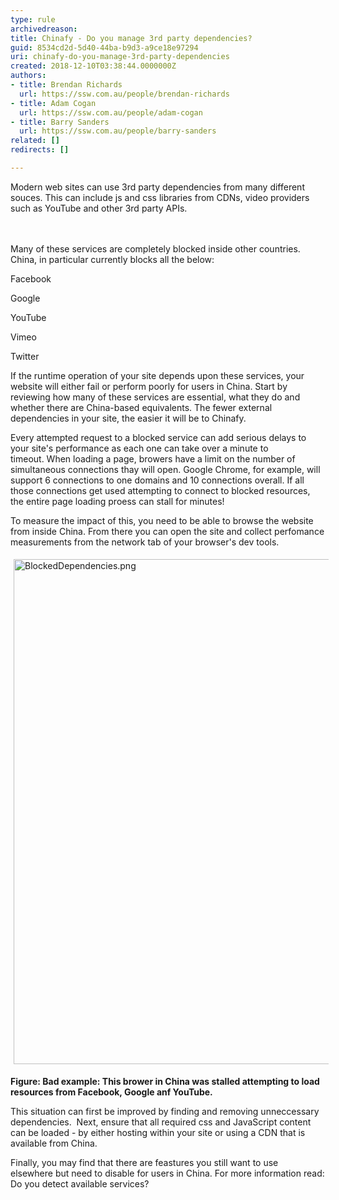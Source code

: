 ```yaml
---
type: rule
archivedreason: 
title: Chinafy - Do you manage 3rd party dependencies?
guid: 8534cd2d-5d40-44ba-b9d3-a9ce18e97294
uri: chinafy-do-you-manage-3rd-party-dependencies
created: 2018-12-10T03:38:44.0000000Z
authors:
- title: Brendan Richards
  url: https://ssw.com.au/people/brendan-richards
- title: Adam Cogan
  url: https://ssw.com.au/people/adam-cogan
- title: Barry Sanders
  url: https://ssw.com.au/people/barry-sanders
related: []
redirects: []

---
```



Modern web sites can use 3rd party dependencies from many different souces. This can include js and css libraries from&#160;CDNs, video providers such as YouTube and other 3rd party APIs.<br>
<br><excerpt class='endintro'></excerpt><br>
<p>​Many of these services are completely blocked inside other countries. China, in particular currently blocks all the below&#58;</p><p>Facebook</p><p>Google</p><p>YouTube</p><p>Vimeo</p><p>Twitter<br></p><p>If the runtime&#160;operation of your site depends upon&#160;these services, your website will either fail or perform poorly for users in China. Start by reviewing how many of these services are essential, what they do and whether there are China-based equivalents. The fewer external dependencies in your site, the easier it will be to Chinafy.&#160;&#160;<br></p><p>Every attempted&#160;request to a blocked service can add serious delays to your site's performance as each one can take&#160;over a minute&#160;to timeout.&#160;When loading a page, browers have a limit on the number of simultaneous connections thay will open. Google&#160;Chrome, for example,&#160;will support 6 connections to one domains and 10 connections&#160;overall. If all those connections get used attempting to connect&#160;to blocked resources, the entire page&#160;loading proess can stall for minutes!<br></p><p>To measure the impact of this, you need to be able to browse the website from inside China. From there you can open&#160;the site and collect perfomance measurements from the network tab of your browser's dev tools.<br></p><p><img src="/PublishingImages/BlockedDependencies.png" alt="BlockedDependencies.png" style="margin&#58;5px;width&#58;808px;" /><br></p><p><strong>Figure&#58; Bad example&#58; This brower in China was stalled attempting to load resources from Facebook, Google anf YouTube.</strong><br></p><p>This situation can&#160;first be improved by finding and removing unneccessary dependencies.&#160;&#160;Next, ensure that all required css and JavaScript content can be loaded - by either hosting within your site&#160;or using a CDN that is available from China.<br></p><p>Finally, you may find that there are feastures you still want to use elsewhere&#160;but&#160;need to&#160;disable for users in&#160;China. For more information read&#58; Do you detect available services?&#160;<br></p><p><br></p>


